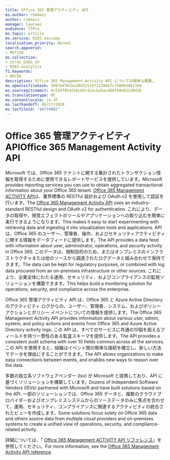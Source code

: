 ```yaml
---
title: Office 365 管理アクティビティ API
ms.author: robmazz
author: robmazz
manager: laurawi
audience: ITPro
ms.topic: article
ms.service: O365-seccomp
localization_priority: Normal
search.appverid:
- MET150
ms.collection:
- Strat_O365_IP
- M365-analytics
f1.keywords:
- NOCSH
description: Office 365 Management Activity API についての簡単な概要。
ms.openlocfilehash: 3997ed70cba38d3151971120bb7c7589654013b6
ms.sourcegitcommit: 4c519f054216c05c42acba5ac460fb9a821d6436
ms.translationtype: MT
ms.contentlocale: ja-JP
ms.lasthandoff: 06/17/2020
ms.locfileid: "44774882"
---
```

# <a name="office-365-management-activity-api"></a><span data-ttu-id="42558-103">Office 365 管理アクティビティ API</span><span class="sxs-lookup"><span data-stu-id="42558-103">Office 365 Management Activity API</span></span>

<span data-ttu-id="42558-104">Microsoft では、Office 365 テナントに関する集計されたトランザクション情報を取得するために使用できるレポートサービスを提供しています。</span><span class="sxs-lookup"><span data-stu-id="42558-104">Microsoft provides reporting services you can use to obtain aggregated transactional information about your Office 365 tenant.</span></span> <span data-ttu-id="42558-105">[Office 365 Management ACTIVITY API](https://docs.microsoft.com/office/office-365-management-api/office-365-management-apis-overview#office-365-management-activity-api)は、業界標準の RESTful 設計および OAuth v2 を使用して認証を行います。</span><span class="sxs-lookup"><span data-stu-id="42558-105">The [Office 365 Management Activity API](https://docs.microsoft.com/office/office-365-management-api/office-365-management-apis-overview#office-365-management-activity-api) uses an industry-standard RESTful design and OAuth v2 for authentication.</span></span> <span data-ttu-id="42558-106">これにより、データの取得や、視覚エフェクトのツールやアプリケーションへの取り込むを簡単に実行できるようになります。</span><span class="sxs-lookup"><span data-stu-id="42558-106">This makes it easy to start experimenting with retrieving data and ingesting it into visualization tools and applications.</span></span> <span data-ttu-id="42558-107">API は、Office 365 のユーザー、管理者、操作、およびセキュリティアクティビティに関する情報をデータフィードに提供します。</span><span class="sxs-lookup"><span data-stu-id="42558-107">The API provides a data feed with information about user, administrator, operations, and security activity in Office 365.</span></span> <span data-ttu-id="42558-108">このデータは、規制目的のため、またはオンプレミスのインフラストラクチャまたは他のソースから調達されたログデータと組み合わせて保持できます。</span><span class="sxs-lookup"><span data-stu-id="42558-108">The data can be kept for regulatory purposes, or combined with log data procured from an on-premises infrastructure or other sources.</span></span> <span data-ttu-id="42558-109">これにより、企業全体にわたる運用、セキュリティ、およびコンプライアンスの監視ソリューションを構築できます。</span><span class="sxs-lookup"><span data-stu-id="42558-109">This helps build a monitoring solution for operations, security, and compliance across the enterprise.</span></span>

<span data-ttu-id="42558-110">Office 365 管理アクティビティ API は、Office 365 と Azure Active Directory のアクティビティ ログからの、ユーザー、管理者、システム、およびポリシー アクションとポリシー イベントについての情報を提供します。</span><span class="sxs-lookup"><span data-stu-id="42558-110">The Office 365 Management Activity API provides information about various user, admin, system, and policy actions and events from Office 365 and Azure Active Directory activity logs.</span></span> <span data-ttu-id="42558-111">この API は、すべてのサービスに共通の10個を超えるフィールドを持つ一貫性のある監査スキーマを提供します。</span><span class="sxs-lookup"><span data-stu-id="42558-111">The API provides a consistent audit schema with over 10 fields common across all the services.</span></span> <span data-ttu-id="42558-112">この API を使用すると、組織はイベント間の簡単な接続を確立し、新しい方法でデータを理由にすることができます。</span><span class="sxs-lookup"><span data-stu-id="42558-112">The API allows organizations to make easy connections between events, and enables new ways to reason over the data.</span></span>

<span data-ttu-id="42558-113">多数の独立系ソフトウェアベンダー (Isv) が Microsoft と提携しており、API に基づくソリューションを構築しています。</span><span class="sxs-lookup"><span data-stu-id="42558-113">Dozens of Independent Software Vendors (ISVs) partnered with Microsoft and have built solutions based on the API.</span></span> <span data-ttu-id="42558-114">一部のソリューションでは、Office 365 データと、複数のクラウドプロバイダーおよびオンプレミスシステムからのソースデータのみに焦点を合わせて、運用、セキュリティ、コンプライアンスに関連するアクティビティの統合されたビューを作成します。</span><span class="sxs-lookup"><span data-stu-id="42558-114">Some solutions focus solely on Office 365 data and others source data from multiple cloud providers and on-premises systems to create a unified view of operations, security, and compliance-related activity.</span></span> 

<span data-ttu-id="42558-115">詳細については、「 [Office 365 Management ACTIVITY API リファレンス](https://docs.microsoft.com/office/office-365-management-api/office-365-management-activity-api-reference)」を参照してください。</span><span class="sxs-lookup"><span data-stu-id="42558-115">For more information, see the [Office 365 Management Activity API reference](https://docs.microsoft.com/office/office-365-management-api/office-365-management-activity-api-reference).</span></span>
